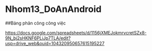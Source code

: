 # Nhom13_DoAnAndroid

##Bảng phân công công việc

https://docs.google.com/spreadsheets/d/1156jXMEJokmrvcretSZx8-9N_bj2sHKNF6PLiJp7TLA/edit?usp=drive_web&ouid=104320950657615195227
